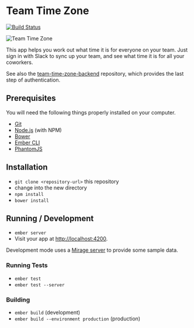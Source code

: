 # Team Time Zone

[![Build Status](https://travis-ci.org/alisdair/team-time-zone.svg)](https://travis-ci.org/alisdair/team-time-zone)

![Team Time Zone](http://i.imgur.com/zl2xQIA.png)

This app helps you work out what time it is for everyone on your team. Just sign in with Slack to sync up your team, and see what time it is for all your coworkers.

See also the [team-time-zone-backend](https://github.com/alisdair/team-time-zone-backend) repository, which provides the last step of authentication.

## Prerequisites

You will need the following things properly installed on your computer.

* [Git](http://git-scm.com/)
* [Node.js](http://nodejs.org/) (with NPM)
* [Bower](http://bower.io/)
* [Ember CLI](http://www.ember-cli.com/)
* [PhantomJS](http://phantomjs.org/)

## Installation

* `git clone <repository-url>` this repository
* change into the new directory
* `npm install`
* `bower install`

## Running / Development

* `ember server`
* Visit your app at [http://localhost:4200](http://localhost:4200).

Development mode uses a [Mirage server](http://www.ember-cli-mirage.com/) to provide some sample data.

### Running Tests

* `ember test`
* `ember test --server`

### Building

* `ember build` (development)
* `ember build --environment production` (production)
